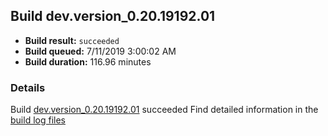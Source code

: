 ## Build dev.version_0.20.19192.01
- **Build result:** `succeeded`
- **Build queued:** 7/11/2019 3:00:02 AM
- **Build duration:** 116.96 minutes
### Details
Build [dev.version_0.20.19192.01](https://winappstudio.visualstudio.com/web/build.aspx?pcguid=a4ef43be-68ce-4195-a619-079b4d9834c2&builduri=vstfs%3a%2f%2f%2fBuild%2fBuild%2f29458) succeeded
Find detailed information in the [build log files](https://uwpctdiags.blob.core.windows.net/buildlogs/dev.version_0.20.19192.01_logs.zip)
